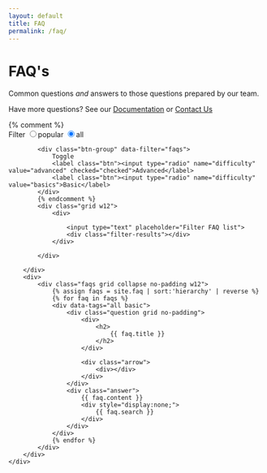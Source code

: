 ```yaml
---
layout: default
title: FAQ
permalink: /faq/
---
```


<div class="wrapper hero">
  <div class="particles">
    <div class="hat" 
      data-attach-class=".wrapper.hero" 
      data-attach-position="bottom center" 
      data-child-anchor="top right" 
      data-offset-left="-200" 
      data-offset-top="-200"
      data-rotate="-10">
    </div>
    <div class="bw1000" 
      data-attach-class=".wrapper.events" 
      data-attach-position="top left" 
      data-child-anchor="bottom left" 
      data-offset-left="-50" 
      data-offset-top="-140"
      data-scalex="1"
      data-scale="1">
    </div>
  </div>
  <div class="grid">
    <div class="w12">
      <h1>FAQ's</h1>
		<p>Common questions <em>and</em> answers to those questions prepared by our team.</p>
		<p>Have more questions? See our <a href="http://docs.theqrl.org">Documentation</a> or <a href="/contact">Contact Us</a></p>
    </div>
  </div>
</div> 


<div class="wrapper">
	<div class="grid w12">
		<div class="filter">
			{% comment %}			
			<div class="btn-group" data-filter="faqs">
				Filter
				<label class="btn"><input type="radio" name="frequency" value="popular">popular</label>
				<label class="btn"><input type="radio" name="frequency" value="all" checked="checked">all</label>
			</div>

			<div class="btn-group" data-filter="faqs">
				Toggle
				<label class="btn"><input type="radio" name="difficulty" value="advanced" checked="checked">Advanced</label>
				<label class="btn"><input type="radio" name="difficulty" value="basics">Basic</label>
			</div>
			{% endcomment %}
			<div class="grid w12">
				<div>

					<input type="text" placeholder="Filter FAQ list">	
					<div class="filter-results"></div>								
				</div>

			</div>

	    </div>
	    <div>
	    	<div class="faqs grid collapse no-padding w12">
				{% assign faqs = site.faq | sort:'hierarchy' | reverse %}
				{% for faq in faqs %}
				<div data-tags="all basic">
					<div class="question grid no-padding">
						<div>
							<h2>
								{{ faq.title }}
							</h2>							
						</div>

						<div class="arrow">
							<div></div>				
						</div>
					</div>
					<div class="answer">
						{{ faq.content }}
						<div style="display:none;">
							{{ faq.search }}
						</div>
					</div>
				</div>
				{% endfor %}	    
	    	</div>
	    </div>
	</div>
</div>